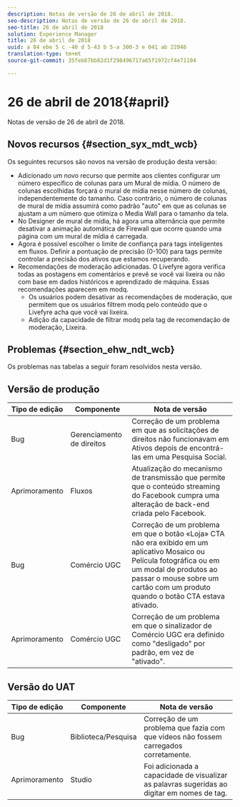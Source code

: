 ```yaml
---
description: Notas de versão de 26 de abril de 2018.
seo-description: Notas de versão de 26 de abril de 2018.
seo-title: 26 de abril de 2018
solution: Experience Manager
title: 26 de abril de 2018
uuid: a 84 ebe 5 c -40 d 5-43 b 5-a 300-3 e 041 ab 22046
translation-type: tm+mt
source-git-commit: 35feb87bb82d1f298496717a65f1972cf4e71104

---
```



# 26 de abril de 2018{#april}

Notas de versão de 26 de abril de 2018.

## Novos recursos {#section_syx_mdt_wcb}

Os seguintes recursos são novos na versão de produção desta versão:

* Adicionado um novo recurso que permite aos clientes configurar um número específico de colunas para um Mural de mídia. O número de colunas escolhidas forçará o mural de mídia nesse número de colunas, independentemente do tamanho. Caso contrário, o número de colunas de mural de mídia assumirá como padrão &quot;auto&quot; em que as colunas se ajustam a um número que otimiza o Media Wall para o tamanho da tela.
* No Designer de mural de mídia, há agora uma alternância que permite desativar a animação automática de Firewall que ocorre quando uma página com um mural de mídia é carregada.
* Agora é possível escolher o limite de confiança para tags inteligentes em fluxos. Definir a pontuação de precisão (0-100) para tags permite controlar a precisão dos ativos que estamos recuperando.
* Recomendações de moderação adicionadas. O Livefyre agora verifica todas as postagens em comentários e prevê se você vai lixeira ou não com base em dados históricos e aprendizado de máquina. Essas recomendações aparecem em modq.
   * Os usuários podem desativar as recomendações de moderação, que permitem que os usuários filtrem modq pelo conteúdo que o Livefyre acha que você vai lixeira.
   * Adição da capacidade de filtrar modq pela tag de recomendação de moderação, Lixeira.

## Problemas {#section_ehw_ndt_wcb}

Os problemas nas tabelas a seguir foram resolvidos nesta versão.

## Versão de produção

| **Tipo de edição** | **Componente** | **Nota de versão** |
|---|---|---|
| Bug | Gerenciamento de direitos | Correção de um problema em que as solicitações de direitos não funcionavam em Ativos depois de encontrá-las em uma Pesquisa Social. |
| Aprimoramento | Fluxos | Atualização do mecanismo de transmissão que permite que o conteúdo streaming do Facebook cumpra uma alteração de back-end criada pelo Facebook. |
| Bug | Comércio UGC | Correção de um problema em que o botão «Loja» CTA não era exibido em um aplicativo Mosaico ou Película fotográfica ou em um modal de produtos ao passar o mouse sobre um cartão com um produto quando o botão CTA estava ativado. |
| Aprimoramento | Comércio UGC | Correção de um problema em que o sinalizador de Comércio UGC era definido como &quot;desligado&quot; por padrão, em vez de &quot;ativado&quot;. |

## Versão do UAT

| **Tipo de edição** | **Componente** | **Nota de versão** |
|---|---|---|
| Bug | Biblioteca/Pesquisa | Correção de um problema que fazia com que vídeos não fossem carregados corretamente. |
| Aprimoramento | Studio | Foi adicionada a capacidade de visualizar as palavras sugeridas ao digitar em nomes de tag. |

